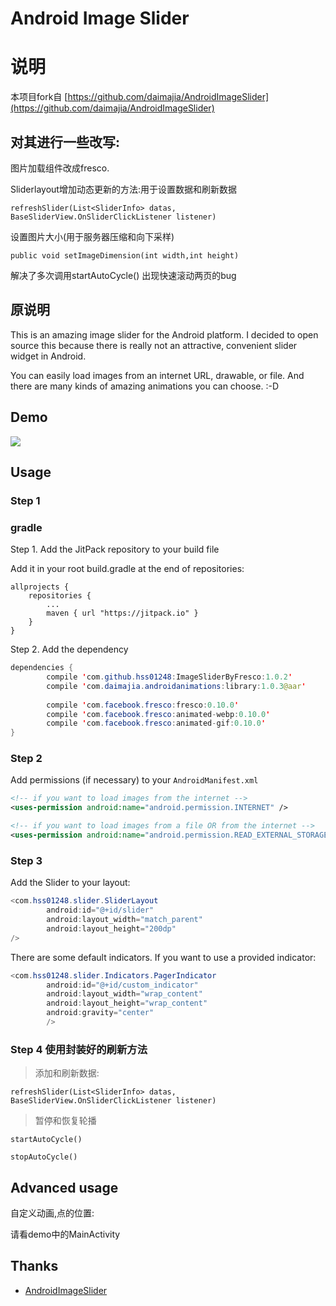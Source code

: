 # Android Image Slider 



# 说明

本项目fork自 [https://github.com/daimajia/AndroidImageSlider](https://github.com/daimajia/AndroidImageSlider)

## 对其进行一些改写:



图片加载组件改成fresco.

Sliderlayout增加动态更新的方法:用于设置数据和刷新数据

```
refreshSlider(List<SliderInfo> datas, BaseSliderView.OnSliderClickListener listener)
```

设置图片大小(用于服务器压缩和向下采样)
```
public void setImageDimension(int width,int height)
```



解决了多次调用startAutoCycle() 出现快速滚动两页的bug



## 原说明

This is an amazing image slider for the Android platform. I decided to open source this because there is really not an attractive, convenient slider widget in Android.

You can easily load images from an internet URL, drawable, or file. And there are many kinds of amazing animations you can choose. :-D

## Demo

![](http://ww3.sinaimg.cn/mw690/610dc034jw1egzor66ojdg20950fknpe.gif)



## Usage

### Step 1

### gradle

Step 1. Add the JitPack repository to your build file

Add it in your root build.gradle at the end of repositories:

```
allprojects {
    repositories {
        ...
        maven { url "https://jitpack.io" }
    }
}
```

Step 2. Add the dependency

```java
dependencies {
        compile 'com.github.hss01248:ImageSliderByFresco:1.0.2'
        compile 'com.daimajia.androidanimations:library:1.0.3@aar'
          
        compile 'com.facebook.fresco:fresco:0.10.0'
    	compile 'com.facebook.fresco:animated-webp:0.10.0'
    	compile 'com.facebook.fresco:animated-gif:0.10.0'
}
```



### Step 2

Add permissions (if necessary) to your `AndroidManifest.xml`

```xml
<!-- if you want to load images from the internet -->
<uses-permission android:name="android.permission.INTERNET" /> 

<!-- if you want to load images from a file OR from the internet -->
<uses-permission android:name="android.permission.READ_EXTERNAL_STORAGE" />
```



### Step 3

Add the Slider to your layout:

```java
<com.hss01248.slider.SliderLayout
        android:id="@+id/slider"
        android:layout_width="match_parent"
        android:layout_height="200dp"
/>
```

There are some default indicators. If you want to use a provided indicator:

```java
<com.hss01248.slider.Indicators.PagerIndicator
        android:id="@+id/custom_indicator"
        android:layout_width="wrap_content"
        android:layout_height="wrap_content"
        android:gravity="center"
        />
```



### Step 4 使用封装好的刷新方法

> 添加和刷新数据:

`refreshSlider(List<SliderInfo> datas, BaseSliderView.OnSliderClickListener listener)`

> 暂停和恢复轮播



```
startAutoCycle() 

stopAutoCycle()

```



## Advanced usage

自定义动画,点的位置:

请看demo中的MainActivity

## Thanks

- [AndroidImageSlider](https://github.com/daimajia/AndroidImageSlider)

